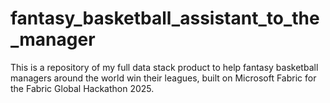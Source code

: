 # fantasy_basketball_assistant_to_the_manager
This is a repository of my full data stack product to help fantasy basketball managers around the world win their leagues, built on Microsoft Fabric for the Fabric Global Hackathon 2025.
